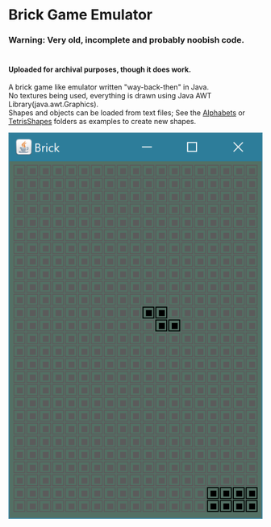 # Brick Game Emulator

### Warning: Very old, incomplete and probably noobish code.<br/><br/>
#### Uploaded for archival purposes, though it does work.<br/>

A brick game like emulator written "way-back-then" in Java.<br/>
No textures being used, everything is drawn using Java AWT Library(java.awt.Graphics).<br/>
Shapes and objects can be loaded from text files; See the [Alphabets](Alphabets) or [TetrisShapes](TetrisShapes) folders as examples to create new shapes.

![Screenshot](screenshot.png)
